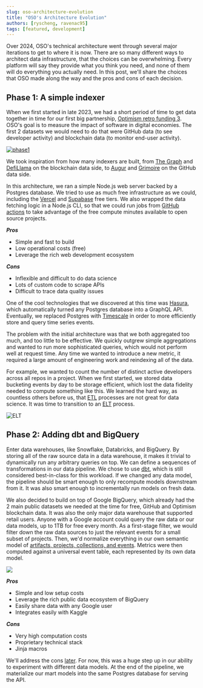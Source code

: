 ```yaml
---
slug: oso-architecture-evolution
title: "OSO's Architecture Evolution"
authors: [ryscheng, ravenac95]
tags: [featured, development]
---
```


Over 2024, OSO's technical architecture went through several major
iterations to get to where it is now.
There are so many different ways to architect data infrastructure,
that the choices can be overwhelming.
Every platform will say they provide what you think you need,
and none of them will do everything you actually need.
In this post, we'll share the choices that OSO made along the way
and the pros and cons of each decision.

<!-- truncate -->

## Phase 1: A simple indexer

When we first started in late 2023, we had a short period of time to
get data together in time for our first big partnership,
[Optimism retro funding 3](../../blog/retropgf3-ecosystem-analysis/).
OSO's goal is to measure the impact of software in digital economies.
The first 2 datasets we would need to do that were
GitHub data (to see developer activity)
and blockchain data (to monitor end-user activity).

[![phase1](https://mermaid.ink/img/pako:eNqdU9uO2jAQ_RXLT6ASWmADNA-VtqyqrtSybNndSm364CQDuE3s1BcuRfz7juPAcmlf6jwkmTmeM3NmZktTmQGNaBAEsTDc5BCRmOIjKkssZrlcpQumDHl4HwuCR9tkrli5IKVNcp5-j-l1aqTSpDGWIoD1gllt-BKaMf3hb7hjNSiN2Ef3PvFksHSOG1hCLstzLxMs32hTIZhhZJpywETRcoCByPxHxUGCACt44rAir8m9BbWJKdreEanlChKPdJweOJLCKJ5YA8RJ8R_YVLFVDsqD9-n6C1-sIL8xBQ76JTAruceeyYkuLPKuBEGm0qoUyF2CBS0x9LEgPoKPf1xehuokTINr2h57iD1TmDrqhAQf6k_iYvMUTuWuGbB4hH6FhLCyxCYzw6UgjSfAtPJXY1ib9k_d_NtNzM1NxOSW-NxJ4yPTVrHmP2guCzmW6KS9L5q5U8uOZCOcN1mQW5HB2hGOsTcX6dVwT3edZcRN04V0h5msLa4hnx4mFdj9k8ZEajNXcBb9MIi0RQtQBeMZLtXWmWNqFlDgsLjFypj65ZZrhzhmjZxuREojoyy0qJJ2vqDRjOUa_2yJOcANZ9jA4mAtmfgmZbG_AhnHzfvsV7ja5BadK8ddh8SMQI2kFYZG3X5YBaDRlq5pNOi0w1541Q3D4WBw1e13WnRDo7DXDt8Oh_0eOjr9zqCza9E_FeOb9nAQ7p4B59RJfQ?type=png)](https://mermaid.live/edit#pako:eNqdU9uO2jAQ_RXLT6ASWmADNA-VtqyqrtSybNndSm364CQDuE3s1BcuRfz7juPAcmlf6jwkmTmeM3NmZktTmQGNaBAEsTDc5BCRmOIjKkssZrlcpQumDHl4HwuCR9tkrli5IKVNcp5-j-l1aqTSpDGWIoD1gllt-BKaMf3hb7hjNSiN2Ef3PvFksHSOG1hCLstzLxMs32hTIZhhZJpywETRcoCByPxHxUGCACt44rAir8m9BbWJKdreEanlChKPdJweOJLCKJ5YA8RJ8R_YVLFVDsqD9-n6C1-sIL8xBQ76JTAruceeyYkuLPKuBEGm0qoUyF2CBS0x9LEgPoKPf1xehuokTINr2h57iD1TmDrqhAQf6k_iYvMUTuWuGbB4hH6FhLCyxCYzw6UgjSfAtPJXY1ib9k_d_NtNzM1NxOSW-NxJ4yPTVrHmP2guCzmW6KS9L5q5U8uOZCOcN1mQW5HB2hGOsTcX6dVwT3edZcRN04V0h5msLa4hnx4mFdj9k8ZEajNXcBb9MIi0RQtQBeMZLtXWmWNqFlDgsLjFypj65ZZrhzhmjZxuREojoyy0qJJ2vqDRjOUa_2yJOcANZ9jA4mAtmfgmZbG_AhnHzfvsV7ja5BadK8ddh8SMQI2kFYZG3X5YBaDRlq5pNOi0w1541Q3D4WBw1e13WnRDo7DXDt8Oh_0eOjr9zqCza9E_FeOb9nAQ7p4B59RJfQ)

We took inspiration from how many indexers are built,
from [The Graph](https://thegraph.com/)
and [DefiLlama](https://defillama.com/) on the
blockchain data side,
to [Augur](https://github.com/chaoss/augur)
and [Grimoire](https://github.com/chaoss/grimoirelab)
on the GitHub data side.

In this architecture, we ran a simple
Node.js web server backed by a Postgres database.
We tried to use as much free infrastructure as we could,
including the [Vercel](https://vercel.com/) and
[Supabase](https://supabase.com/) free tiers.
We also wrapped the data fetching logic in a Node.js CLI,
so that we could run jobs from [GitHub actions](https://github.com/features/actions)
to take advantage of the free compute minutes available to open source projects.

**_Pros_**

- Simple and fast to build
- Low operational costs (free)
- Leverage the rich web development ecosystem

**_Cons_**

- Inflexible and difficult to do data science
- Lots of custom code to scrape APIs
- Difficult to trace data quality issues

One of the cool technologies that we discovered at this time
was [Hasura](https://hasura.io/),
which automatically turned any Postgres database into a GraphQL API.
Eventually, we replaced Postgres with
[Timescale](https://www.timescale.com/)
in order to more efficiently store and query time series events.

The problem with the initial architecture was that we
both aggregated too much, and too little to be effective.
We quickly outgrew simple aggregations
and wanted to run more sophisticated queries, which would not
perform well at request time.
Any time we wanted to introduce a new metric, it required
a large amount of engineering work and reindexing all of the data.

For example, we wanted to count the number of distinct active developers
across all repos in a project.
When we first started, we stored data bucketing events by day to be
storage efficient, which lost the data fidelity needed to compute something like this.
We learned the hard way, as countless others before us,
that [ETL](https://en.wikipedia.org/wiki/Extract%2C_transform%2C_load)
processes are not great for data science.
It was time to transition to an
[ELT](https://aws.amazon.com/compare/the-difference-between-etl-and-elt/) process.

![ELT](https://images.ctfassets.net/xnqwd8kotbaj/62wFnQhpt5STjuOyNPogDa/b1436e9c5a8f18219e6db93b7d55d5d2/data-pipeline_glossary.png)

## Phase 2: Adding dbt and BigQuery

Enter data warehouses, like Snowflake, Databricks, and BigQuery.
By storing all of the raw source data in a data warehouse,
it makes it trivial to dynamically run any arbitrary queries on top.
We can define a sequences of transformations in our data pipeline.
We chose to use [dbt](https://www.getdbt.com/),
which is still considered best-in-class for this workload.
If we changed any data model, the pipeline should be smart enough
to only recompute models downstream from it.
It was also smart enough to incrementally run models on fresh data.

We also decided to build on top of Google BigQuery,
which already had the 2 main public datasets we needed at the time for free,
GitHub and Optimism blockchain data.
It was also the only major data warehouse that supported retail users.
Anyone with a Google account could query the raw data or our data models,
up to 1TB for free every month.
As a first-stage filter, we would filter down the raw data sources
to just the relevant events for a small subset of projects.
Then, we'd normalize everything in our own semantic model
of [artifacts, projects, collections, and events](../../docs/references/).
Metrics were then computed against a universal event table,
each represented by its own data model.

[![](https://mermaid.ink/img/pako:eNp9VNty2jAQ_RWNnmAKtE5ioH7oTBPaaTu5kJKmM437INsbW62RXF1CSIZ_z8oyJgFS8YC8Oquze3a1jzSVGdCI9vv9WBhuSohITPEnakssbku5SAumDLk6jgXBpW2SK1YVpLJJydObmH5MjVSadM6l6MN9waw2_A66Mf3tPdyyGpRG7A_3_-Ikgzt3MGGGkU8i5wK2EUywcqlNi5qlHDBYtLQwEJnf1Dyk38csrjksyFtyaUEtY4q2D0RquYDEIx2vB24hWMU9Ys3rUSdSGMUTa4DMLk8beCrnFVoSZtJin9N3K8g_vJ6DbjwWTEEhMUwP39IU6THLiwoEmUmrUiAXCWZ0B6pOdaPJpgq8ghJFC9bqTBvDCwndkiotQBvFDJfCwb_J5KWRdCYs1wZUd8e5Dfum0_C0FtI55nmtIbp1t_yeC3TTSE0qJVPQum6aLDG7bM-9vJBnDMPirOQPsF_InUC939RTvVqutnk2n74Fdlsjw6wT9pxvi2s3xo3LnsrdKuwo5EZZPjdb4mrNU9C7xas7F6E_ISGsqvDlNSW7BmyT8s053JvBH93d54npuGc6_Up8L5HOF6atYt1XaP7_LNqH2yTnOuLi9GpKJo2BdKZSm1yB3mqI9pVuOn-zw0Pao3NQc8YzHEmPzhxTU8Ac5XRjKWPqrxtNK8Qxa-RsKVIaGWWhR5W0eUGjW1Zq_LIVBgcTzlDpeWutmPgl5XztAhnHuXXmB2A9B3s0V467uRIjAnUirTA0Cg6C-gIaPdJ7Go2CQXgYHh2E4Xg0OjoY4uGSRuHhIHw_Hg8P8SAYBqNg1aMPNeO7wXgUrp4A-sasPA?type=png)](https://mermaid.live/edit#pako:eNp9VNty2jAQ_RWNnmAKtE5ioH7oTBPaaTu5kJKmM437INsbW62RXF1CSIZ_z8oyJgFS8YC8Oquze3a1jzSVGdCI9vv9WBhuSohITPEnakssbku5SAumDLk6jgXBpW2SK1YVpLJJydObmH5MjVSadM6l6MN9waw2_A66Mf3tPdyyGpRG7A_3_-Ikgzt3MGGGkU8i5wK2EUywcqlNi5qlHDBYtLQwEJnf1Dyk38csrjksyFtyaUEtY4q2D0RquYDEIx2vB24hWMU9Ys3rUSdSGMUTa4DMLk8beCrnFVoSZtJin9N3K8g_vJ6DbjwWTEEhMUwP39IU6THLiwoEmUmrUiAXCWZ0B6pOdaPJpgq8ghJFC9bqTBvDCwndkiotQBvFDJfCwb_J5KWRdCYs1wZUd8e5Dfum0_C0FtI55nmtIbp1t_yeC3TTSE0qJVPQum6aLDG7bM-9vJBnDMPirOQPsF_InUC939RTvVqutnk2n74Fdlsjw6wT9pxvi2s3xo3LnsrdKuwo5EZZPjdb4mrNU9C7xas7F6E_ISGsqvDlNSW7BmyT8s053JvBH93d54npuGc6_Up8L5HOF6atYt1XaP7_LNqH2yTnOuLi9GpKJo2BdKZSm1yB3mqI9pVuOn-zw0Pao3NQc8YzHEmPzhxTU8Ac5XRjKWPqrxtNK8Qxa-RsKVIaGWWhR5W0eUGjW1Zq_LIVBgcTzlDpeWutmPgl5XztAhnHuXXmB2A9B3s0V467uRIjAnUirTA0Cg6C-gIaPdJ7Go2CQXgYHh2E4Xg0OjoY4uGSRuHhIHw_Hg8P8SAYBqNg1aMPNeO7wXgUrp4A-sasPA)

**_Pros_**

- Simple and low setup costs
- Leverage the rich public data ecosystem of BigQuery
- Easily share data with any Google user
- Integrates easily with Kaggle

**_Cons_**

- Very high computation costs
- Proprietary technical stack
- Jinja macros

We'll address the cons
[later](#phase-6-replacing-dbtbigquery-with-sqlmeshtrinoiceberg).
For now, this was a huge step up in our ability
to experiment with different data models.
At the end of the pipeline, we materialize our
mart models into the same Postgres database for serving the API.
